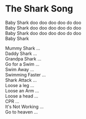 # The Shark Song

Baby Shark doo doo doo doo do doo  
Baby Shark doo doo doo doo do doo  
Baby Shark doo doo doo doo do doo  
Baby Shark  

Mummy Shark ...  
Daddy Shark ...  
Grandpa Shark ...  
Go for a Swim ...   
Swim Away ...  
Swimming Faster ...  
Shark Attack ...  
Loose a leg ...  
Loose an Arm ...  
Loose a head ...  
CPR ...  
It's Not Working ...  
Go to heaven ...  